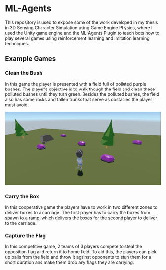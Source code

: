 # ML-Agents

This repository is used to expose some of the work developed in my thesis in 3D Sensing Character Simulation using Game Engine Physics, where I used the Unity game engine and the ML-Agents Plugin to teach bots how to play several games using reinforcement learning and imitation learning techniques.

## Example Games

### Clean the Bush

In this game the player is presented with a field full of polluted purple bushes. The player's objective is to walk though the field and clean these polluted bushes until they turn green. Besides the polluted bushes, the field also has some rocks and fallen trunks that serve as obstacles the player must avoid.

![CTB](\cleanthebush.PNG)

### Carry the Box

In this cooperative game the players have to work in two different zones to deliver boxes to a carriage. The first player has to carry the boxes from spawn to a ramp, which delivers the boxes for the second player to deliver to the carriage.

### Capture the Flag

In this competitive game, 2 teams of 3 players compete to steal the opposition flag and return it to home field. To aid this, the players can pick up balls from the field and throw it against opponents to stun them for a short duration and make them drop any flags they are carrying.
